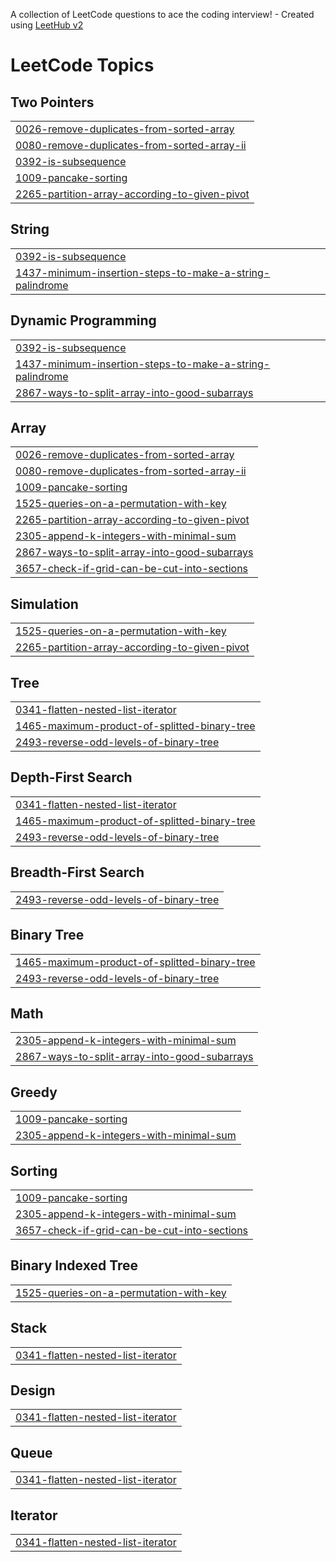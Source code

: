 A collection of LeetCode questions to ace the coding interview! - Created using [LeetHub v2](https://github.com/arunbhardwaj/LeetHub-2.0)
<!---LeetCode Topics Start-->
# LeetCode Topics
## Two Pointers
|  |
| ------- |
| [0026-remove-duplicates-from-sorted-array](https://github.com/tamim36/Leetcode-Solutions/tree/master/0026-remove-duplicates-from-sorted-array) |
| [0080-remove-duplicates-from-sorted-array-ii](https://github.com/tamim36/Leetcode-Solutions/tree/master/0080-remove-duplicates-from-sorted-array-ii) |
| [0392-is-subsequence](https://github.com/tamim36/Leetcode-Solutions/tree/master/0392-is-subsequence) |
| [1009-pancake-sorting](https://github.com/tamim36/Leetcode-Solutions/tree/master/1009-pancake-sorting) |
| [2265-partition-array-according-to-given-pivot](https://github.com/tamim36/Leetcode-Solutions/tree/master/2265-partition-array-according-to-given-pivot) |
## String
|  |
| ------- |
| [0392-is-subsequence](https://github.com/tamim36/Leetcode-Solutions/tree/master/0392-is-subsequence) |
| [1437-minimum-insertion-steps-to-make-a-string-palindrome](https://github.com/tamim36/Leetcode-Solutions/tree/master/1437-minimum-insertion-steps-to-make-a-string-palindrome) |
## Dynamic Programming
|  |
| ------- |
| [0392-is-subsequence](https://github.com/tamim36/Leetcode-Solutions/tree/master/0392-is-subsequence) |
| [1437-minimum-insertion-steps-to-make-a-string-palindrome](https://github.com/tamim36/Leetcode-Solutions/tree/master/1437-minimum-insertion-steps-to-make-a-string-palindrome) |
| [2867-ways-to-split-array-into-good-subarrays](https://github.com/tamim36/Leetcode-Solutions/tree/master/2867-ways-to-split-array-into-good-subarrays) |
## Array
|  |
| ------- |
| [0026-remove-duplicates-from-sorted-array](https://github.com/tamim36/Leetcode-Solutions/tree/master/0026-remove-duplicates-from-sorted-array) |
| [0080-remove-duplicates-from-sorted-array-ii](https://github.com/tamim36/Leetcode-Solutions/tree/master/0080-remove-duplicates-from-sorted-array-ii) |
| [1009-pancake-sorting](https://github.com/tamim36/Leetcode-Solutions/tree/master/1009-pancake-sorting) |
| [1525-queries-on-a-permutation-with-key](https://github.com/tamim36/Leetcode-Solutions/tree/master/1525-queries-on-a-permutation-with-key) |
| [2265-partition-array-according-to-given-pivot](https://github.com/tamim36/Leetcode-Solutions/tree/master/2265-partition-array-according-to-given-pivot) |
| [2305-append-k-integers-with-minimal-sum](https://github.com/tamim36/Leetcode-Solutions/tree/master/2305-append-k-integers-with-minimal-sum) |
| [2867-ways-to-split-array-into-good-subarrays](https://github.com/tamim36/Leetcode-Solutions/tree/master/2867-ways-to-split-array-into-good-subarrays) |
| [3657-check-if-grid-can-be-cut-into-sections](https://github.com/tamim36/Leetcode-Solutions/tree/master/3657-check-if-grid-can-be-cut-into-sections) |
## Simulation
|  |
| ------- |
| [1525-queries-on-a-permutation-with-key](https://github.com/tamim36/Leetcode-Solutions/tree/master/1525-queries-on-a-permutation-with-key) |
| [2265-partition-array-according-to-given-pivot](https://github.com/tamim36/Leetcode-Solutions/tree/master/2265-partition-array-according-to-given-pivot) |
## Tree
|  |
| ------- |
| [0341-flatten-nested-list-iterator](https://github.com/tamim36/Leetcode-Solutions/tree/master/0341-flatten-nested-list-iterator) |
| [1465-maximum-product-of-splitted-binary-tree](https://github.com/tamim36/Leetcode-Solutions/tree/master/1465-maximum-product-of-splitted-binary-tree) |
| [2493-reverse-odd-levels-of-binary-tree](https://github.com/tamim36/Leetcode-Solutions/tree/master/2493-reverse-odd-levels-of-binary-tree) |
## Depth-First Search
|  |
| ------- |
| [0341-flatten-nested-list-iterator](https://github.com/tamim36/Leetcode-Solutions/tree/master/0341-flatten-nested-list-iterator) |
| [1465-maximum-product-of-splitted-binary-tree](https://github.com/tamim36/Leetcode-Solutions/tree/master/1465-maximum-product-of-splitted-binary-tree) |
| [2493-reverse-odd-levels-of-binary-tree](https://github.com/tamim36/Leetcode-Solutions/tree/master/2493-reverse-odd-levels-of-binary-tree) |
## Breadth-First Search
|  |
| ------- |
| [2493-reverse-odd-levels-of-binary-tree](https://github.com/tamim36/Leetcode-Solutions/tree/master/2493-reverse-odd-levels-of-binary-tree) |
## Binary Tree
|  |
| ------- |
| [1465-maximum-product-of-splitted-binary-tree](https://github.com/tamim36/Leetcode-Solutions/tree/master/1465-maximum-product-of-splitted-binary-tree) |
| [2493-reverse-odd-levels-of-binary-tree](https://github.com/tamim36/Leetcode-Solutions/tree/master/2493-reverse-odd-levels-of-binary-tree) |
## Math
|  |
| ------- |
| [2305-append-k-integers-with-minimal-sum](https://github.com/tamim36/Leetcode-Solutions/tree/master/2305-append-k-integers-with-minimal-sum) |
| [2867-ways-to-split-array-into-good-subarrays](https://github.com/tamim36/Leetcode-Solutions/tree/master/2867-ways-to-split-array-into-good-subarrays) |
## Greedy
|  |
| ------- |
| [1009-pancake-sorting](https://github.com/tamim36/Leetcode-Solutions/tree/master/1009-pancake-sorting) |
| [2305-append-k-integers-with-minimal-sum](https://github.com/tamim36/Leetcode-Solutions/tree/master/2305-append-k-integers-with-minimal-sum) |
## Sorting
|  |
| ------- |
| [1009-pancake-sorting](https://github.com/tamim36/Leetcode-Solutions/tree/master/1009-pancake-sorting) |
| [2305-append-k-integers-with-minimal-sum](https://github.com/tamim36/Leetcode-Solutions/tree/master/2305-append-k-integers-with-minimal-sum) |
| [3657-check-if-grid-can-be-cut-into-sections](https://github.com/tamim36/Leetcode-Solutions/tree/master/3657-check-if-grid-can-be-cut-into-sections) |
## Binary Indexed Tree
|  |
| ------- |
| [1525-queries-on-a-permutation-with-key](https://github.com/tamim36/Leetcode-Solutions/tree/master/1525-queries-on-a-permutation-with-key) |
## Stack
|  |
| ------- |
| [0341-flatten-nested-list-iterator](https://github.com/tamim36/Leetcode-Solutions/tree/master/0341-flatten-nested-list-iterator) |
## Design
|  |
| ------- |
| [0341-flatten-nested-list-iterator](https://github.com/tamim36/Leetcode-Solutions/tree/master/0341-flatten-nested-list-iterator) |
## Queue
|  |
| ------- |
| [0341-flatten-nested-list-iterator](https://github.com/tamim36/Leetcode-Solutions/tree/master/0341-flatten-nested-list-iterator) |
## Iterator
|  |
| ------- |
| [0341-flatten-nested-list-iterator](https://github.com/tamim36/Leetcode-Solutions/tree/master/0341-flatten-nested-list-iterator) |
<!---LeetCode Topics End-->